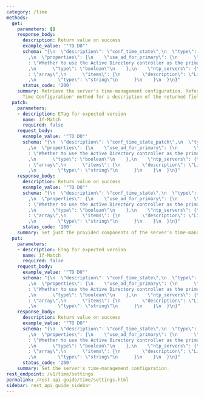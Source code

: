 ```yaml
---
category: /time
methods:
  get:
    parameters: []
    response_body:
      description: Return value on success
      example_value: '"TO DO"'
      schema: "{\n  \"description\": \"conf_time_state\",\n  \"type\": \"object\"\
        ,\n  \"properties\": {\n    \"use_ad_for_primary\": {\n      \"description\"\
        : \"Whether to use the Active Directory controller as the primary NTP server\"\
        ,\n      \"type\": \"boolean\"\n    },\n    \"ntp_servers\": {\n      \"type\"\
        : \"array\",\n      \"items\": {\n        \"description\": \"List of NTP servers\"\
        ,\n        \"type\": \"string\"\n      }\n    }\n  }\n}"
      status_code: '200'
    summary: Retrieve the server's time-management configuration. Refer to the 'Set
      Time Configuration' method for a description of the returned fields.
  patch:
    parameters:
    - description: ETag for expected version
      name: If-Match
      required: false
    request_body:
      example_value: '"TO DO"'
      schema: "{\n  \"description\": \"conf_time_state_patch\",\n  \"type\": \"object\"\
        ,\n  \"properties\": {\n    \"use_ad_for_primary\": {\n      \"description\"\
        : \"Whether to use the Active Directory controller as the primary NTP server\"\
        ,\n      \"type\": \"boolean\"\n    },\n    \"ntp_servers\": {\n      \"type\"\
        : \"array\",\n      \"items\": {\n        \"description\": \"List of NTP servers\"\
        ,\n        \"type\": \"string\"\n      }\n    }\n  }\n}"
    response_body:
      description: Return value on success
      example_value: '"TO DO"'
      schema: "{\n  \"description\": \"conf_time_state\",\n  \"type\": \"object\"\
        ,\n  \"properties\": {\n    \"use_ad_for_primary\": {\n      \"description\"\
        : \"Whether to use the Active Directory controller as the primary NTP server\"\
        ,\n      \"type\": \"boolean\"\n    },\n    \"ntp_servers\": {\n      \"type\"\
        : \"array\",\n      \"items\": {\n        \"description\": \"List of NTP servers\"\
        ,\n        \"type\": \"string\"\n      }\n    }\n  }\n}"
      status_code: '200'
    summary: Set just the provided components of the server's time-management configuration.
  put:
    parameters:
    - description: ETag for expected version
      name: If-Match
      required: false
    request_body:
      example_value: '"TO DO"'
      schema: "{\n  \"description\": \"conf_time_state\",\n  \"type\": \"object\"\
        ,\n  \"properties\": {\n    \"use_ad_for_primary\": {\n      \"description\"\
        : \"Whether to use the Active Directory controller as the primary NTP server\"\
        ,\n      \"type\": \"boolean\"\n    },\n    \"ntp_servers\": {\n      \"type\"\
        : \"array\",\n      \"items\": {\n        \"description\": \"List of NTP servers\"\
        ,\n        \"type\": \"string\"\n      }\n    }\n  }\n}"
    response_body:
      description: Return value on success
      example_value: '"TO DO"'
      schema: "{\n  \"description\": \"conf_time_state\",\n  \"type\": \"object\"\
        ,\n  \"properties\": {\n    \"use_ad_for_primary\": {\n      \"description\"\
        : \"Whether to use the Active Directory controller as the primary NTP server\"\
        ,\n      \"type\": \"boolean\"\n    },\n    \"ntp_servers\": {\n      \"type\"\
        : \"array\",\n      \"items\": {\n        \"description\": \"List of NTP servers\"\
        ,\n        \"type\": \"string\"\n      }\n    }\n  }\n}"
      status_code: '200'
    summary: Set the server's time-management configuration.
rest_endpoint: /v1/time/settings
permalink: /rest-api-guide/time/settings.html
sidebar: rest_api_guide_sidebar
---
```

